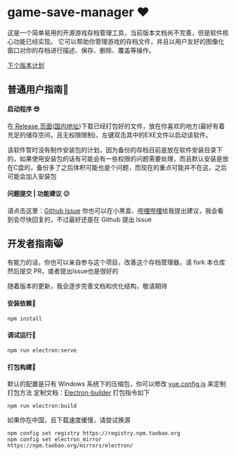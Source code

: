 # game-save-manager :heart:
这是一个简单易用的开源游戏存档管理工具，当前版本文档尚不完善，但是软件核心功能已经实现。
它可以帮助你管理游戏的存档文件，并且以用户友好的图像化窗口对你的存档进行描述、保存、删除、覆盖等操作。

[下个版本计划](https://github.com/mcthesw/game-save-manager/milestone/1)
## 普通用户指南:ghost:
#### 启动程序 :sunglasses:
在[ Release 页面](https://github.com/mcthesw/game-save-manager/releases)([国内地址](https://gitee.com/sworldS/game-save-manager/releases/))下载已经打包好的文件，放在你喜欢的地方(最好有着充足的储存空间，且无权限限制)，左键双击其中的EXE文件以启动该软件。

该软件暂时没有制作安装包的计划，因为备份的存档目前是放在软件安装目录下的，如果使用安装包的话有可能会有一些权限的问题需要处理，而且默认安装是放在C盘的，备份多了之后体积可能也是个问题，而现在的重点可能并不在这，之后可能会加入安装包

#### 问题提交 | 功能建议 :confused:
请点击这里：[Github Issue](https://github.com/mcthesw/game-save-manager/issues/new/choose)
你也可以在小黑盒、[哔哩哔哩](https://space.bilibili.com/4087637)给我提出建议，我会看到会尽快回复的，不过最好还是在 Github 提出 Issue
## 开发者指南:smile_cat:
有能力的话，你也可以亲自参与这个项目，改善这个存档管理器，请 fork 本仓库然后提交 PR，或者提出Issue也是很好的

随着版本的更新，我会逐步完善文档和优化结构，敬请期待
#### 安装依赖:space_invader:
```
npm install
```

#### 调试运行:dizzy:
```
npm run electron:serve
```

#### 打包构建:robot:
默认的配置是只有 Windows 系统下的压缩包，你可以修改 [vue.config.js](vue.config.js) 来定制打包方法
定制文档：[Electron-builder](https://www.electron.build/)
打包指令如下
```
npm run electron:build
```
如果你在中国，且下载速度缓慢，请尝试换源
```
npm config set registry https://registry.npm.taobao.org
npm config set electron_mirror https://npm.taobao.org/mirrors/electron/
```

